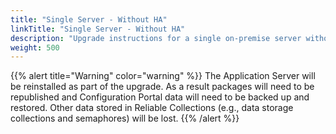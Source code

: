 ```yaml
---
title: "Single Server - Without HA"
linkTitle: "Single Server - Without HA"
description: "Upgrade instructions for a single on-premise server without high availability (HA)."
weight: 500
---
```


{{% alert title="Warning" color="warning" %}}
The Application Server will be reinstalled as part of the upgrade. As a result packages will need to be republished and Configuration Portal data will need to be backed up and restored. Other data stored in Reliable Collections (e.g., data storage collections and semaphores) will be lost.
{{% /alert %}}
